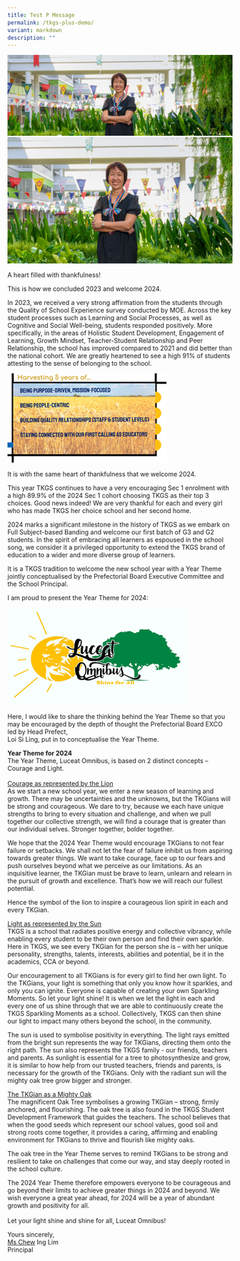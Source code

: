 ```yaml
---
title: Test P Message
permalink: /tkgs-plus-demo/
variant: markdown
description: ""
---
```

<img src="/images/About_tkgs/P_message/2025_P_Message_v2.jpg">
<br>
<img src="/images/About_tkgs/P_message/2025_P_Message_v1.jpg">
<p>A heart filled with thankfulness!</p>
<p>This is how we concluded 2023 and welcome 2024.</p>
<p>In 2023, we received a very strong affirmation from the students through the Quality of School Experience survey conducted by MOE. Across the key student processes such as Learning and Social Processes, as well as Cognitive and Social Well-being, students responded positively. More specifically, in the areas of Holistic Student Development, Engagement of Learning, Growth Mindset, Teacher-Student Relationship and Peer Relationship, the school has improved compared to 2021 and did better than the national cohort. We are greatly heartened to see a high 91% of students attesting to the sense of belonging to the school.</p>
<a href="/images/About_tkgs/P_message/harvest.png" target="_blank" rel="noopener">
  <img alt="Harvest Image" style="max-width: 400px; max-height: 200px;" src="/images/About_tkgs/P_message/harvest.png">
</a>

<p>It is with the same heart of thankfulness that we welcome 2024. </p>

<p>This year TKGS continues to have a very encouraging Sec 1 enrolment with a high 89.9% of the 2024 Sec 1 cohort choosing TKGS as their top 3 choices. Good news indeed! We are very thankful for each and every girl who has made TKGS her choice school and her second home. </p>

<p>2024 marks a significant milestone in the history of TKGS as we embark on Full Subject-based Banding and welcome our first batch of G3 and G2 students. In the spirit of embracing all learners as espoused in the school song, we consider it a privileged opportunity to extend the TKGS brand of education to a wider and more diverse group of learners. </p>
	
<p>It is a TKGS tradition to welcome the new school year with a Year Theme jointly conceptualised by the Prefectorial Board Executive Committee and the School Principal.</p>
<p>I am proud to present the Year Theme for 2024: </p>

<a href="/images/About_tkgs/P_message/2024yt.png" target="_blank" rel="noopener">
  <img alt="Harvest Image" style="max-width: 400px; max-height: 400px;" src="/images/About_tkgs/P_message/2024yt.png">
</a>

Here, I would like to share the thinking behind the Year Theme so that you may be encouraged by the depth of thought the Prefectorial Board EXCO led by Head Prefect,<br>
Loi Si Ling, put in to conceptualise the Year Theme. 

<strong>Year Theme for 2024</strong>
<br>The Year Theme, Luceat Omnibus, is based on 2 distinct concepts – Courage and Light.
<br><br><u>Courage as represented by the Lion</u><br>
As we start a new school year, we enter a new season of learning and growth. There may be uncertainties and the unknowns, but the TKGians will be strong and courageous. We dare to try, because we each have unique strengths to bring to every situation and challenge, and when we pull together our collective strength, we will find a courage that is greater than our individual selves. Stronger together, bolder together.
<p>We hope that the 2024 Year Theme would encourage TKGians to not fear failure or setbacks. We shall not let the fear of failure inhibit us from aspiring towards greater things. We want to take courage, face up to our fears and push ourselves beyond what we perceive as our limitations. As an inquisitive learner, the TKGian must be brave to learn, unlearn and relearn in the pursuit of growth and excellence. That’s how we will reach our fullest potential. </p>
<p>Hence the symbol of the lion to inspire a courageous lion spirit in each and every TKGian.</p>

<u>Light as represented by the Sun</u><br>
TKGS is a school that radiates positive energy and collective vibrancy, while enabling every student to be their own person and find their own sparkle. Here in TKGS, we see every TKGian for the person she is – with her unique personality, strengths, talents, interests, abilities and potential, be it in the academics, CCA or beyond. 
<p>Our encouragement to all TKGians is for every girl to find her own light. 
To the TKGians, your light is something that only you know how it sparkles, and only you can ignite. Everyone is capable of creating your own Sparkling Moments. So let your light shine! It is when we let the light in each and every one of us shine through that we are able to continuously create the TKGS Sparkling Moments as a school. Collectively, TKGS can then shine our light to impact many others beyond the school, in the community. </p>
<p>The sun is used to symbolise positivity in everything. The light rays emitted from the bright sun represents the way for TKGians, directing them onto the right path. 
The sun also represents the TKGS family - our friends, teachers and parents. As sunlight is essential for a tree to photosynthesize and grow, it is similar to how help from our trusted teachers, friends and parents, is necessary for the growth of the TKGians. Only with the radiant sun will the mighty oak tree grow bigger and stronger.</p>

<u>The TKGian as a Mighty Oak</u><br>
The magnificent Oak Tree symbolises a growing TKGian – strong, firmly anchored, and flourishing. The oak tree is also found in the TKGS Student Development Framework that guides the teachers.  The school believes that when the good seeds which represent our school values, good soil and strong roots come together, it provides a caring, affirming and enabling environment for TKGians to thrive and flourish like mighty oaks.
<p>The oak tree in the Year Theme serves to remind TKGians to be strong and resilient to take on challenges that come our way, and stay deeply rooted in the school culture.  </p>

The 2024 Year Theme therefore empowers everyone to be courageous and go beyond their limits to achieve greater things in 2024 and beyond. We wish everyone a great year ahead, for 2024 will be a year of abundant growth and positivity for all. <br><br>
Let your light shine and shine for all, Luceat Omnibus!

Yours sincerely, <br>
<u>Ms Chew</u> Ing Lim<br>
Principal